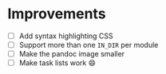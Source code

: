# Improvements

- [ ] Add syntax highlighting CSS
- [ ] Support more than one `IN_DIR` per module
- [ ] Make the pandoc image smaller
- [ ] Make task lists work :smile:
